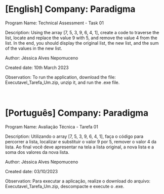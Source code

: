 # [English] Company: Paradigma

Program Name: Technical Assessment - Task 01

Description: Using the array [7, 5, 3, 9, 6, 4, 1], create a code to traverse the list, locate and replace the value 9 with 5, and remove the value 4 from the list. In the end, you should display the original list, the new list, and the sum of the values in the new list.

Author: Jéssica Alves Nepomuceno

Created date: 10th March 2023

Observation: To run the application, download the file: Executavel_Tarefa_Um.zip, unzip it, and run the .exe file.
<br />
<br />
<br />
# [Português] Company: Paradigma

Program Name: Avaliação Técnica - Tarefa 01

Description: Utilizando o array [7, 5, 3, 9, 6, 4, 1], faça o código para percorrer a lista, localizar e substituir o valor 9 por 5, remover o valor 4 da lista. Ao final você deve apresentar na tela a lista original, a nova lista e a soma dos valores da nova lista.

Author: Jéssica Alves Nepomuceno

Created date: 03/10/2023

Observation: Para executar a aplicação, realize o download do arquivo: Executavel_Tarefa_Um.zip, descompacte e execute o .exe.

